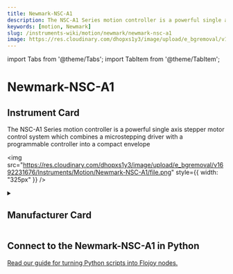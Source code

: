 ```yaml
---
title: Newmark-NSC-A1
description: The NSC-A1 Series motion controller is a powerful single axis stepper motor control system which combines a microstepping driver with a programmable controller into a compact envelope
keywords: [motion, Newmark]
slug: /instruments-wiki/motion/newmark/newmark-nsc-a1
image: https://res.cloudinary.com/dhopxs1y3/image/upload/e_bgremoval/v1692231676/Instruments/Motion/Newmark-NSC-A1/file.png
---
```


import Tabs from '@theme/Tabs';
import TabItem from '@theme/TabItem';

# Newmark-NSC-A1

## Instrument Card

<div className="flex">

<div>

The NSC-A1 Series motion controller is a powerful single axis stepper motor control system which combines a microstepping driver with a programmable controller into a compact envelope

</div>

<img src="https://res.cloudinary.com/dhopxs1y3/image/upload/e_bgremoval/v1692231676/Instruments/Motion/Newmark-NSC-A1/file.png" style={{ width: "325px" }} />

</div>

<details>
<summary><h2>Manufacturer Card</h2></summary>

<img src="https://res.cloudinary.com/dhopxs1y3/image/upload/e_bgremoval/v1692125976/Instruments/Vendor%20Logos/Newmark.png" style={{ width: "100%", objectFit: "cover" }} />

**Newmark Systems** is a world leader in precision rotary table technology designed for critical positioning applications. <a href="https://www.newmarksystems.com/">Website</a>.

<ul>
  <li>Headquarters: USA</li>
  <li>Yearly Revenue (millions, USD): 12.0</li>
</ul>
</details>

## Connect to the Newmark-NSC-A1 in Python

[Read our guide for turning Python scripts into Flojoy nodes.](https://docs.flojoy.ai/custom-nodes/creating-custom-node/)


